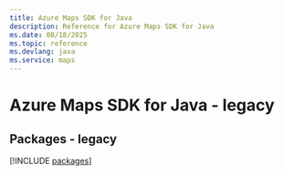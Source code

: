 ```yaml
---
title: Azure Maps SDK for Java
description: Reference for Azure Maps SDK for Java
ms.date: 08/18/2025
ms.topic: reference
ms.devlang: java
ms.service: maps
---
```

# Azure Maps SDK for Java - legacy
## Packages - legacy
[!INCLUDE [packages](maps-index.md)]